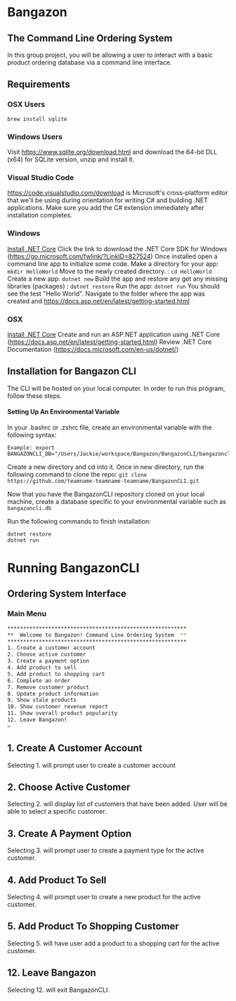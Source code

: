 # Bangazon

## The Command Line Ordering System

In this group project, you will be allowing a user to interact with a basic product ordering database via a command line interface.

## Requirements

### OSX Users

```
brew install sqlite
```

### Windows Users

Visit https://www.sqlite.org/download.html and download the 64-bit DLL (x64) for SQLite version, unzip and install it.

### Visual Studio Code

https://code.visualstudio.com/download is Microsoft's cross-platform editor that we'll be using during orientation for writing C# and building .NET applications. Make sure you add the C# extension immediately after installation completes.

### Windows

[Install .NET Core](https://www.microsoft.com/net/core#windows)
Click the link to download the .NET Core SDK for Windows (https://go.microsoft.com/fwlink/?LinkID=827524)
Once installed open a command line app to initialize some code.
Make a directory for your app: `mkdir HelloWorld`
Move to the newly created directory. : `cd HelloWorld`
Create a new app: `dotnet new`
Build the app and restore any get any missing libraries (packages) : `dotnet restore`
Run the app: `dotnet run`
You should see the test "Hello World".
Navigate to the folder where the app was created and https://docs.asp.net/en/latest/getting-started.html

### OSX

[Install .NET Core](https://www.microsoft.com/net/core#macos)
Create and run an ASP.NET application using .NET Core
(https://docs.asp.net/en/latest/getting-started.html)
Review .NET Core Documentation
(https://docs.microsoft.com/en-us/dotnet/)

## Installation for Bangazon CLI

The CLI will be hosted on your local computer. In order to run this program, follow these steps.

#### Setting Up An Environmental Variable

In your .bashrc or .zshrc file, create an environmental variable with the following syntax:

```
Example: export BANGAZONCLI_DB="/Users/Jackie/workspace/Bangazon/BangazonCLI/bangazoncli.db"
```

Create a new directory and cd into it. Once in new directory, run the following command to clone the repo:
`` git clone https://github.com/teamname-teamname-teamname/BangazonCLI.git ``

Now that you have the BangazonCLI repository cloned on your local machine, create a database specific to your environmental variable such as `` bangazoncli.db ``

Run the following commands to finish installation:

```
dotnet restore
dotnet run

```

# Running BangazonCLI

## Ordering System Interface

### Main Menu

```bash
*********************************************************
**  Welcome to Bangazon! Command Line Ordering System  **
*********************************************************
1. Create a customer account
2. Choose active customer
3. Create a payment option
4. Add product to sell
5. Add product to shopping cart
6. Complete an order
7. Remove customer product
8. Update product information
9. Show stale products
10. Show customer revenue report
11. Show overall product popularity
12. Leave Bangazon!
>
```

## 1. Create A Customer Account

Selecting 1. will prompt user to create a customer account

## 2. Choose Active Customer

Selecting 2. will display list of customers that have been added. User will be able to select a specific customer.

## 3. Create A Payment Option

Selecting 3. will prompt user to create a payment type for the active customer.

## 4. Add Product To Sell

Selecting 4. will prompt user to create a new product for the active customer.

## 5. Add Product To Shopping Customer

Selecting 5. will have user add a product to a shopping cart for the active customer.

## 12. Leave Bangazon

Selecting 12. will exit BangazonCLI.


